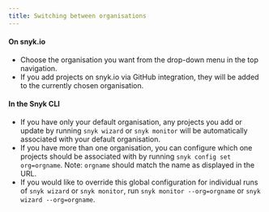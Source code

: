 ```yaml
---
title: Switching between organisations
---
```


#### On snyk.io

* Choose the organisation you want from the drop-down menu in the top navigation.
* If you add projects on snyk.io via GitHub integration, they will be added to the currently chosen organisation.

#### In the Snyk CLI

* If you have only your default organisation, any projects you add or update by running `snyk wizard` or `snyk monitor` will be automatically associated with your default organisation.
* If you have more than one organisation, you can configure which one projects should be associated with by running `snyk config set org=orgname`. Note: `orgname` should match the name as displayed in the URL.
* If you would like to override this global configuration for individual runs of `snyk wizard` or `snyk monitor`, run `snyk monitor --org=orgname` or `snyk wizard --org=orgname`.
